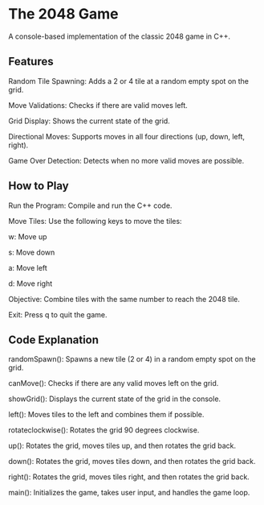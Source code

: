 # The 2048 Game
A console-based implementation of the classic 2048 game in C++.

## Features
Random Tile Spawning: Adds a 2 or 4 tile at a random empty spot on the grid.

Move Validations: Checks if there are valid moves left.

Grid Display: Shows the current state of the grid.

Directional Moves: Supports moves in all four directions (up, down, left, right).

Game Over Detection: Detects when no more valid moves are possible.

## How to Play
Run the Program: Compile and run the C++ code.

Move Tiles: Use the following keys to move the tiles:

w: Move up

s: Move down

a: Move left

d: Move right

Objective: Combine tiles with the same number to reach the 2048 tile.

Exit: Press q to quit the game.

## Code Explanation
randomSpawn(): Spawns a new tile (2 or 4) in a random empty spot on the grid.

canMove(): Checks if there are any valid moves left on the grid.

showGrid(): Displays the current state of the grid in the console.

left(): Moves tiles to the left and combines them if possible.

rotateclockwise(): Rotates the grid 90 degrees clockwise.

up(): Rotates the grid, moves tiles up, and then rotates the grid back.

down(): Rotates the grid, moves tiles down, and then rotates the grid back.

right(): Rotates the grid, moves tiles right, and then rotates the grid back.

main(): Initializes the game, takes user input, and handles the game loop.
